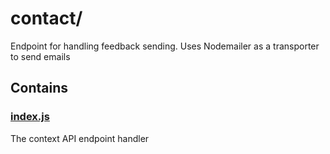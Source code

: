 # contact/

Endpoint for handling feedback sending. Uses Nodemailer as a transporter to send emails

## Contains

### [index.js](index.js)

The context API endpoint handler